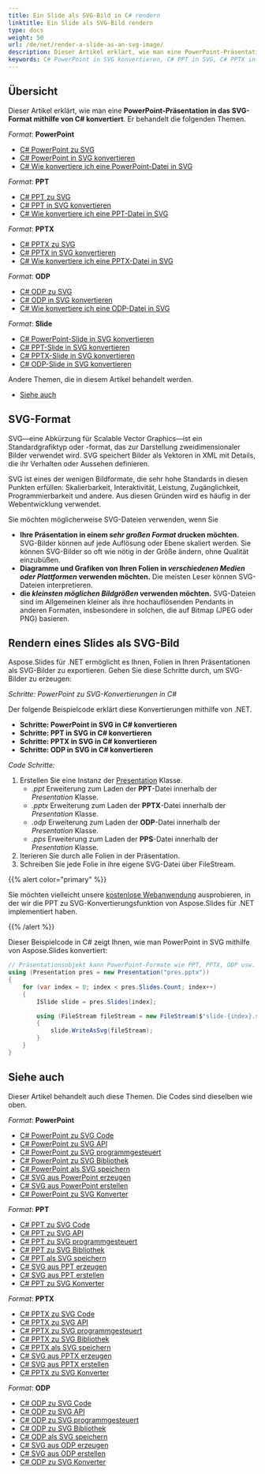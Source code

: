 ```yaml
---
title: Ein Slide als SVG-Bild in C# rendern
linktitle: Ein Slide als SVG-Bild rendern
type: docs
weight: 50
url: /de/net/render-a-slide-as-an-svg-image/
description: Dieser Artikel erklärt, wie man eine PowerPoint-Präsentation in das SVG-Format mithilfe von C# konvertiert. Sie können PPT-, PPTX- und ODP-Formate in SVG-Bilder umwandeln.
keywords: C# PowerPoint in SVG konvertieren, C# PPT in SVG, C# PPTX in SVG
---
```


## Übersicht

Dieser Artikel erklärt, wie man eine **PowerPoint-Präsentation in das SVG-Format mithilfe von C# konvertiert**. Er behandelt die folgenden Themen.

_Format_: **PowerPoint**
- [C# PowerPoint zu SVG](#csharp-powerpoint-to-svg)
- [C# PowerPoint in SVG konvertieren](#csharp-powerpoint-to-svg)
- [C# Wie konvertiere ich eine PowerPoint-Datei in SVG](#csharp-powerpoint-to-svg)

_Format_: **PPT**
- [C# PPT zu SVG](#csharp-ppt-to-svg)
- [C# PPT in SVG konvertieren](#csharp-ppt-to-svg)
- [C# Wie konvertiere ich eine PPT-Datei in SVG](#csharp-ppt-to-svg)

_Format_: **PPTX**
- [C# PPTX zu SVG](#csharp-pptx-to-svg)
- [C# PPTX in SVG konvertieren](#csharp-pptx-to-svg)
- [C# Wie konvertiere ich eine PPTX-Datei in SVG](#csharp-pptx-to-svg)

_Format_: **ODP**
- [C# ODP zu SVG](#csharp-odp-to-svg)
- [C# ODP in SVG konvertieren](#csharp-odp-to-svg)
- [C# Wie konvertiere ich eine ODP-Datei in SVG](#csharp-odp-to-svg)

_Format_: **Slide**
- [C# PowerPoint-Slide in SVG konvertieren](#render-a-slide-as-an-svg-image)
- [C# PPT-Slide in SVG konvertieren](#render-a-slide-as-an-svg-image)
- [C# PPTX-Slide in SVG konvertieren](#render-a-slide-as-an-svg-image)
- [C# ODP-Slide in SVG konvertieren](#render-a-slide-as-an-svg-image)

Andere Themen, die in diesem Artikel behandelt werden.
- [Siehe auch](#see-also)

## SVG-Format
SVG—eine Abkürzung für Scalable Vector Graphics—ist ein Standardgrafiktyp oder -format, das zur Darstellung zweidimensionaler Bilder verwendet wird. SVG speichert Bilder als Vektoren in XML mit Details, die ihr Verhalten oder Aussehen definieren.

SVG ist eines der wenigen Bildformate, die sehr hohe Standards in diesen Punkten erfüllen: Skalierbarkeit, Interaktivität, Leistung, Zugänglichkeit, Programmierbarkeit und andere. Aus diesen Gründen wird es häufig in der Webentwicklung verwendet.

Sie möchten möglicherweise SVG-Dateien verwenden, wenn Sie

- **Ihre Präsentation in einem *sehr großen Format* drucken möchten.** SVG-Bilder können auf jede Auflösung oder Ebene skaliert werden. Sie können SVG-Bilder so oft wie nötig in der Größe ändern, ohne Qualität einzubüßen.
- **Diagramme und Grafiken von Ihren Folien in *verschiedenen Medien oder Plattformen* verwenden möchten.** Die meisten Leser können SVG-Dateien interpretieren.
- **die *kleinsten möglichen Bildgrößen* verwenden möchten.** SVG-Dateien sind im Allgemeinen kleiner als ihre hochauflösenden Pendants in anderen Formaten, insbesondere in solchen, die auf Bitmap (JPEG oder PNG) basieren.

## Rendern eines Slides als SVG-Bild

Aspose.Slides für .NET ermöglicht es Ihnen, Folien in Ihren Präsentationen als SVG-Bilder zu exportieren. Gehen Sie diese Schritte durch, um SVG-Bilder zu erzeugen:

_Schritte: PowerPoint zu SVG-Konvertierungen in C#_

Der folgende Beispielcode erklärt diese Konvertierungen mithilfe von .NET.
- <a name="csharp-powerpoint-to-svg" id="csharp-powerpoint-to-svg"><strong>Schritte: PowerPoint in SVG in C# konvertieren</strong></a>
- <a name="csharp-ppt-to-svg" id="csharp-ppt-to-svg"><strong>Schritte: PPT in SVG in C# konvertieren</strong></a>
- <a name="csharp-pptx-to-svg" id="csharp-pptx-to-svg"><strong>Schritte: PPTX in SVG in C# konvertieren</strong></a>
- <a name="csharp-odp-to-svg" id="csharp-odp-to-svg"><strong>Schritte: ODP in SVG in C# konvertieren</strong></a>

_Code Schritte:_

1. Erstellen Sie eine Instanz der [Presentation](https://reference.aspose.com/slides/net/aspose.slides/presentation/) Klasse.
   * _.ppt_ Erweiterung zum Laden der **PPT**-Datei innerhalb der _Presentation_ Klasse.
   * _.pptx_ Erweiterung zum Laden der **PPTX**-Datei innerhalb der _Presentation_ Klasse.
   * _.odp_ Erweiterung zum Laden der **ODP**-Datei innerhalb der _Presentation_ Klasse.
   * _.pps_ Erweiterung zum Laden der **PPS**-Datei innerhalb der _Presentation_ Klasse.
2. Iterieren Sie durch alle Folien in der Präsentation.
3. Schreiben Sie jede Folie in ihre eigene SVG-Datei über FileStream.

{{% alert color="primary" %}} 

Sie möchten vielleicht unsere [kostenlose Webanwendung](https://products.aspose.app/slides/conversion/ppt-to-svg) ausprobieren, in der wir die PPT zu SVG-Konvertierungsfunktion von Aspose.Slides für .NET implementiert haben.

{{% /alert %}} 

Dieser Beispielcode in C# zeigt Ihnen, wie man PowerPoint in SVG mithilfe von Aspose.Slides konvertiert:

``` csharp
// Präsentationsobjekt kann PowerPoint-Formate wie PPT, PPTX, ODP usw. laden.
using (Presentation pres = new Presentation("pres.pptx"))
{
    for (var index = 0; index < pres.Slides.Count; index++)
    {
        ISlide slide = pres.Slides[index];

        using (FileStream fileStream = new FileStream($"slide-{index}.svg", FileMode.Create, FileAccess.Write))
        {
            slide.WriteAsSvg(fileStream);   
        }
    }
}
```

## Siehe auch 

Dieser Artikel behandelt auch diese Themen. Die Codes sind dieselben wie oben.

_Format_: **PowerPoint**
- [C# PowerPoint zu SVG Code](#csharp-powerpoint-to-svg)
- [C# PowerPoint zu SVG API](#csharp-powerpoint-to-svg)
- [C# PowerPoint zu SVG programmgesteuert](#csharp-powerpoint-to-svg)
- [C# PowerPoint zu SVG Bibliothek](#csharp-powerpoint-to-svg)
- [C# PowerPoint als SVG speichern](#csharp-powerpoint-to-svg)
- [C# SVG aus PowerPoint erzeugen](#csharp-powerpoint-to-svg)
- [C# SVG aus PowerPoint erstellen](#csharp-powerpoint-to-svg)
- [C# PowerPoint zu SVG Konverter](#csharp-powerpoint-to-svg)

_Format_: **PPT**
- [C# PPT zu SVG Code](#csharp-ppt-to-svg)
- [C# PPT zu SVG API](#csharp-ppt-to-svg)
- [C# PPT zu SVG programmgesteuert](#csharp-ppt-to-svg)
- [C# PPT zu SVG Bibliothek](#csharp-ppt-to-svg)
- [C# PPT als SVG speichern](#csharp-ppt-to-svg)
- [C# SVG aus PPT erzeugen](#csharp-ppt-to-svg)
- [C# SVG aus PPT erstellen](#csharp-ppt-to-svg)
- [C# PPT zu SVG Konverter](#csharp-ppt-to-svg)

_Format_: **PPTX**
- [C# PPTX zu SVG Code](#csharp-pptx-to-svg)
- [C# PPTX zu SVG API](#csharp-pptx-to-svg)
- [C# PPTX zu SVG programmgesteuert](#csharp-pptx-to-svg)
- [C# PPTX zu SVG Bibliothek](#csharp-pptx-to-svg)
- [C# PPTX als SVG speichern](#csharp-pptx-to-svg)
- [C# SVG aus PPTX erzeugen](#csharp-pptx-to-svg)
- [C# SVG aus PPTX erstellen](#csharp-pptx-to-svg)
- [C# PPTX zu SVG Konverter](#csharp-pptx-to-svg)

_Format_: **ODP**
- [C# ODP zu SVG Code](#csharp-odp-to-svg)
- [C# ODP zu SVG API](#csharp-odp-to-svg)
- [C# ODP zu SVG programmgesteuert](#csharp-odp-to-svg)
- [C# ODP zu SVG Bibliothek](#csharp-odp-to-svg)
- [C# ODP als SVG speichern](#csharp-odp-to-svg)
- [C# SVG aus ODP erzeugen](#csharp-odp-to-svg)
- [C# SVG aus ODP erstellen](#csharp-odp-to-svg)
- [C# ODP zu SVG Konverter](#csharp-odp-to-svg)